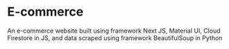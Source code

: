 # E-commerce
An e-commerce website built using framework Next JS, Material UI, Cloud Firestore in JS, and data scraped using framework BeautifulSoup in Python
